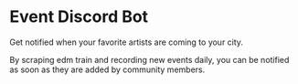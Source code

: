 # Event Discord Bot
Get notified when your favorite artists are coming to your city.

By scraping edm train and recording new events daily, you can be notified as soon as they are added by community members.
